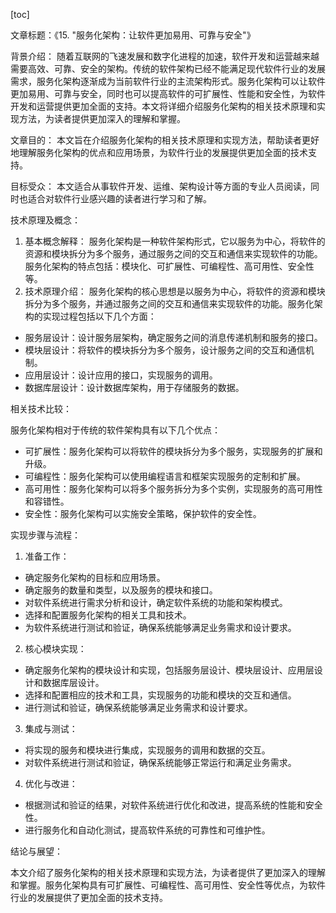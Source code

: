 
[toc]                    
                
                
文章标题：《15. "服务化架构：让软件更加易用、可靠与安全"》

背景介绍：
随着互联网的飞速发展和数字化进程的加速，软件开发和运营越来越需要高效、可靠、安全的架构。传统的软件架构已经不能满足现代软件行业的发展需求，服务化架构逐渐成为当前软件行业的主流架构形式。服务化架构可以让软件更加易用、可靠与安全，同时也可以提高软件的可扩展性、性能和安全性，为软件开发和运营提供更加全面的支持。本文将详细介绍服务化架构的相关技术原理和实现方法，为读者提供更加深入的理解和掌握。

文章目的：
本文旨在介绍服务化架构的相关技术原理和实现方法，帮助读者更好地理解服务化架构的优点和应用场景，为软件行业的发展提供更加全面的技术支持。

目标受众：
本文适合从事软件开发、运维、架构设计等方面的专业人员阅读，同时也适合对软件行业感兴趣的读者进行学习和了解。

技术原理及概念：

1. 基本概念解释：
服务化架构是一种软件架构形式，它以服务为中心，将软件的资源和模块拆分为多个服务，通过服务之间的交互和通信来实现软件的功能。服务化架构的特点包括：模块化、可扩展性、可编程性、高可用性、安全性等。
2. 技术原理介绍：
服务化架构的核心思想是以服务为中心，将软件的资源和模块拆分为多个服务，并通过服务之间的交互和通信来实现软件的功能。服务化架构的实现过程包括以下几个方面：
- 服务层设计：设计服务层架构，确定服务之间的消息传递机制和服务的接口。
- 模块层设计：将软件的模块拆分为多个服务，设计服务之间的交互和通信机制。
- 应用层设计：设计应用的接口，实现服务的调用。
- 数据库层设计：设计数据库架构，用于存储服务的数据。

相关技术比较：

服务化架构相对于传统的软件架构具有以下几个优点：
- 可扩展性：服务化架构可以将软件的模块拆分为多个服务，实现服务的扩展和升级。
- 可编程性：服务化架构可以使用编程语言和框架实现服务的定制和扩展。
- 高可用性：服务化架构可以将多个服务拆分为多个实例，实现服务的高可用性和容错性。
- 安全性：服务化架构可以实施安全策略，保护软件的安全性。

实现步骤与流程：

1. 准备工作：
- 确定服务化架构的目标和应用场景。
- 确定服务的数量和类型，以及服务的模块和接口。
- 对软件系统进行需求分析和设计，确定软件系统的功能和架构模式。
- 选择和配置服务化架构的相关工具和技术。
- 为软件系统进行测试和验证，确保系统能够满足业务需求和设计要求。

2. 核心模块实现：
- 确定服务化架构的模块设计和实现，包括服务层设计、模块层设计、应用层设计和数据库层设计。
- 选择和配置相应的技术和工具，实现服务的功能和模块的交互和通信。
- 进行测试和验证，确保系统能够满足业务需求和设计要求。

3. 集成与测试：
- 将实现的服务和模块进行集成，实现服务的调用和数据的交互。
- 对软件系统进行测试和验证，确保系统能够正常运行和满足业务需求。

4. 优化与改进：
- 根据测试和验证的结果，对软件系统进行优化和改进，提高系统的性能和安全性。
- 进行服务化和自动化测试，提高软件系统的可靠性和可维护性。

结论与展望：

本文介绍了服务化架构的相关技术原理和实现方法，为读者提供了更加深入的理解和掌握。服务化架构具有可扩展性、可编程性、高可用性、安全性等优点，为软件行业的发展提供了更加全面的技术支持。

